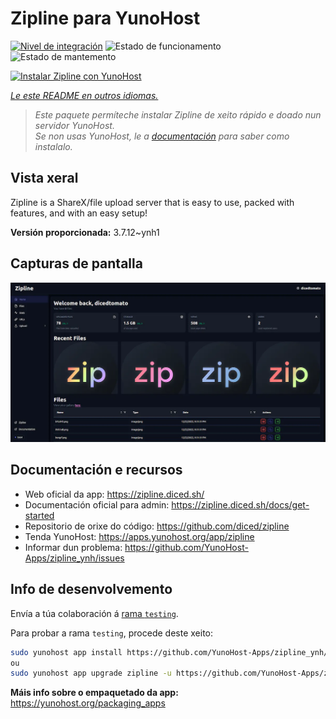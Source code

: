 <!--
NOTA: Este README foi creado automáticamente por <https://github.com/YunoHost/apps/tree/master/tools/readme_generator>
NON debe editarse manualmente.
-->

# Zipline para YunoHost

[![Nivel de integración](https://apps.yunohost.org/badge/integration/zipline)](https://ci-apps.yunohost.org/ci/apps/zipline/)
![Estado de funcionamento](https://apps.yunohost.org/badge/state/zipline)
![Estado de mantemento](https://apps.yunohost.org/badge/maintained/zipline)

[![Instalar Zipline con YunoHost](https://install-app.yunohost.org/install-with-yunohost.svg)](https://install-app.yunohost.org/?app=zipline)

*[Le este README en outros idiomas.](./ALL_README.md)*

> *Este paquete permíteche instalar Zipline de xeito rápido e doado nun servidor YunoHost.*  
> *Se non usas YunoHost, le a [documentación](https://yunohost.org/install) para saber como instalalo.*

## Vista xeral

Zipline is a ShareX/file upload server that is easy to use, packed with features, and with an easy setup! 

**Versión proporcionada:** 3.7.12~ynh1

## Capturas de pantalla

![Captura de pantalla de Zipline](./doc/screenshots/screenshot.png)

## Documentación e recursos

- Web oficial da app: <https://zipline.diced.sh/>
- Documentación oficial para admin: <https://zipline.diced.sh/docs/get-started>
- Repositorio de orixe do código: <https://github.com/diced/zipline>
- Tenda YunoHost: <https://apps.yunohost.org/app/zipline>
- Informar dun problema: <https://github.com/YunoHost-Apps/zipline_ynh/issues>

## Info de desenvolvemento

Envía a túa colaboración á [rama `testing`](https://github.com/YunoHost-Apps/zipline_ynh/tree/testing).

Para probar a rama `testing`, procede deste xeito:

```bash
sudo yunohost app install https://github.com/YunoHost-Apps/zipline_ynh/tree/testing --debug
ou
sudo yunohost app upgrade zipline -u https://github.com/YunoHost-Apps/zipline_ynh/tree/testing --debug
```

**Máis info sobre o empaquetado da app:** <https://yunohost.org/packaging_apps>
